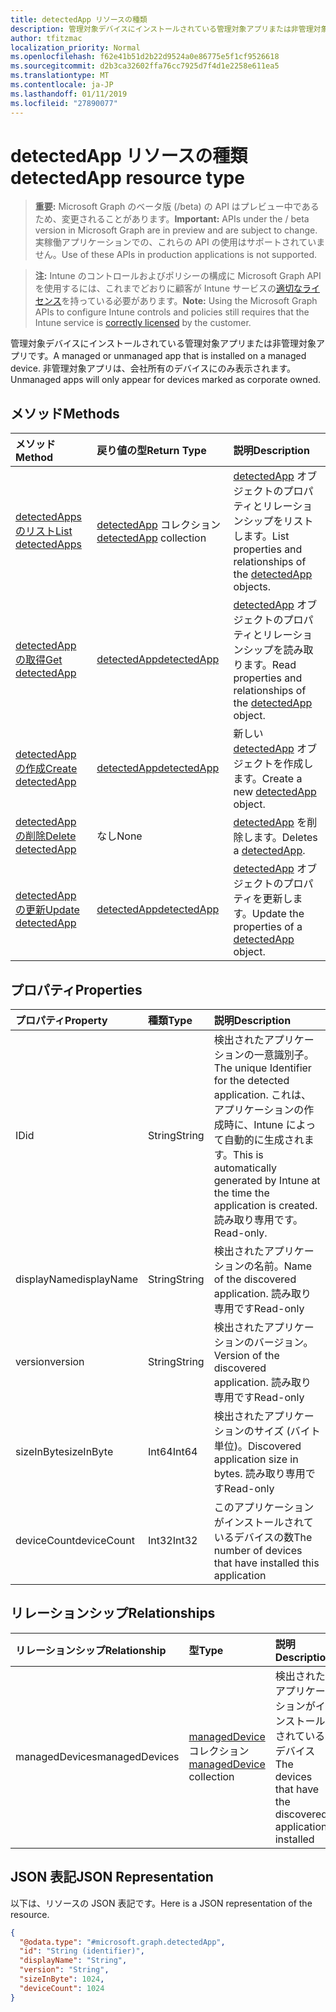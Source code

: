 ```yaml
---
title: detectedApp リソースの種類
description: 管理対象デバイスにインストールされている管理対象アプリまたは非管理対象アプリです。 非管理対象アプリは、会社所有のデバイスにのみ表示されます。
author: tfitzmac
localization_priority: Normal
ms.openlocfilehash: f62e41b51d2b22d9524a0e86775e5f1cf9526618
ms.sourcegitcommit: d2b3ca32602ffa76cc7925d7f4d1e2258e611ea5
ms.translationtype: MT
ms.contentlocale: ja-JP
ms.lasthandoff: 01/11/2019
ms.locfileid: "27890077"
---
```

# <a name="detectedapp-resource-type"></a><span data-ttu-id="41749-104">detectedApp リソースの種類</span><span class="sxs-lookup"><span data-stu-id="41749-104">detectedApp resource type</span></span>

> <span data-ttu-id="41749-105">**重要:** Microsoft Graph のベータ版 (/beta) の API はプレビュー中であるため、変更されることがあります。</span><span class="sxs-lookup"><span data-stu-id="41749-105">**Important:** APIs under the / beta version in Microsoft Graph are in preview and are subject to change.</span></span> <span data-ttu-id="41749-106">実稼働アプリケーションでの、これらの API の使用はサポートされていません。</span><span class="sxs-lookup"><span data-stu-id="41749-106">Use of these APIs in production applications is not supported.</span></span>

> <span data-ttu-id="41749-107">**注:** Intune のコントロールおよびポリシーの構成に Microsoft Graph API を使用するには、これまでどおりに顧客が Intune サービスの[適切なライセンス](https://go.microsoft.com/fwlink/?linkid=839381)を持っている必要があります。</span><span class="sxs-lookup"><span data-stu-id="41749-107">**Note:** Using the Microsoft Graph APIs to configure Intune controls and policies still requires that the Intune service is [correctly licensed](https://go.microsoft.com/fwlink/?linkid=839381) by the customer.</span></span>

<span data-ttu-id="41749-108">管理対象デバイスにインストールされている管理対象アプリまたは非管理対象アプリです。</span><span class="sxs-lookup"><span data-stu-id="41749-108">A managed or unmanaged app that is installed on a managed device.</span></span> <span data-ttu-id="41749-109">非管理対象アプリは、会社所有のデバイスにのみ表示されます。</span><span class="sxs-lookup"><span data-stu-id="41749-109">Unmanaged apps will only appear for devices marked as corporate owned.</span></span>
## <a name="methods"></a><span data-ttu-id="41749-110">メソッド</span><span class="sxs-lookup"><span data-stu-id="41749-110">Methods</span></span>
|<span data-ttu-id="41749-111">メソッド</span><span class="sxs-lookup"><span data-stu-id="41749-111">Method</span></span>|<span data-ttu-id="41749-112">戻り値の型</span><span class="sxs-lookup"><span data-stu-id="41749-112">Return Type</span></span>|<span data-ttu-id="41749-113">説明</span><span class="sxs-lookup"><span data-stu-id="41749-113">Description</span></span>|
|:---|:---|:---|
|[<span data-ttu-id="41749-114">detectedApps のリスト</span><span class="sxs-lookup"><span data-stu-id="41749-114">List detectedApps</span></span>](../api/intune-devices-detectedapp-list.md)|<span data-ttu-id="41749-115">[detectedApp](../resources/intune-devices-detectedapp.md) コレクション</span><span class="sxs-lookup"><span data-stu-id="41749-115">[detectedApp](../resources/intune-devices-detectedapp.md) collection</span></span>|<span data-ttu-id="41749-116">[detectedApp](../resources/intune-devices-detectedapp.md) オブジェクトのプロパティとリレーションシップをリストします。</span><span class="sxs-lookup"><span data-stu-id="41749-116">List properties and relationships of the [detectedApp](../resources/intune-devices-detectedapp.md) objects.</span></span>|
|[<span data-ttu-id="41749-117">detectedApp の取得</span><span class="sxs-lookup"><span data-stu-id="41749-117">Get detectedApp</span></span>](../api/intune-devices-detectedapp-get.md)|[<span data-ttu-id="41749-118">detectedApp</span><span class="sxs-lookup"><span data-stu-id="41749-118">detectedApp</span></span>](../resources/intune-devices-detectedapp.md)|<span data-ttu-id="41749-119">[detectedApp](../resources/intune-devices-detectedapp.md) オブジェクトのプロパティとリレーションシップを読み取ります。</span><span class="sxs-lookup"><span data-stu-id="41749-119">Read properties and relationships of the [detectedApp](../resources/intune-devices-detectedapp.md) object.</span></span>|
|[<span data-ttu-id="41749-120">detectedApp の作成</span><span class="sxs-lookup"><span data-stu-id="41749-120">Create detectedApp</span></span>](../api/intune-devices-detectedapp-create.md)|[<span data-ttu-id="41749-121">detectedApp</span><span class="sxs-lookup"><span data-stu-id="41749-121">detectedApp</span></span>](../resources/intune-devices-detectedapp.md)|<span data-ttu-id="41749-122">新しい [detectedApp](../resources/intune-devices-detectedapp.md) オブジェクトを作成します。</span><span class="sxs-lookup"><span data-stu-id="41749-122">Create a new [detectedApp](../resources/intune-devices-detectedapp.md) object.</span></span>|
|[<span data-ttu-id="41749-123">detectedApp の削除</span><span class="sxs-lookup"><span data-stu-id="41749-123">Delete detectedApp</span></span>](../api/intune-devices-detectedapp-delete.md)|<span data-ttu-id="41749-124">なし</span><span class="sxs-lookup"><span data-stu-id="41749-124">None</span></span>|<span data-ttu-id="41749-125">[detectedApp](../resources/intune-devices-detectedapp.md) を削除します。</span><span class="sxs-lookup"><span data-stu-id="41749-125">Deletes a [detectedApp](../resources/intune-devices-detectedapp.md).</span></span>|
|[<span data-ttu-id="41749-126">detectedApp の更新</span><span class="sxs-lookup"><span data-stu-id="41749-126">Update detectedApp</span></span>](../api/intune-devices-detectedapp-update.md)|[<span data-ttu-id="41749-127">detectedApp</span><span class="sxs-lookup"><span data-stu-id="41749-127">detectedApp</span></span>](../resources/intune-devices-detectedapp.md)|<span data-ttu-id="41749-128">[detectedApp](../resources/intune-devices-detectedapp.md) オブジェクトのプロパティを更新します。</span><span class="sxs-lookup"><span data-stu-id="41749-128">Update the properties of a [detectedApp](../resources/intune-devices-detectedapp.md) object.</span></span>|

## <a name="properties"></a><span data-ttu-id="41749-129">プロパティ</span><span class="sxs-lookup"><span data-stu-id="41749-129">Properties</span></span>
|<span data-ttu-id="41749-130">プロパティ</span><span class="sxs-lookup"><span data-stu-id="41749-130">Property</span></span>|<span data-ttu-id="41749-131">種類</span><span class="sxs-lookup"><span data-stu-id="41749-131">Type</span></span>|<span data-ttu-id="41749-132">説明</span><span class="sxs-lookup"><span data-stu-id="41749-132">Description</span></span>|
|:---|:---|:---|
|<span data-ttu-id="41749-133">ID</span><span class="sxs-lookup"><span data-stu-id="41749-133">id</span></span>|<span data-ttu-id="41749-134">String</span><span class="sxs-lookup"><span data-stu-id="41749-134">String</span></span>|<span data-ttu-id="41749-135">検出されたアプリケーションの一意識別子。</span><span class="sxs-lookup"><span data-stu-id="41749-135">The unique Identifier for the detected application.</span></span> <span data-ttu-id="41749-136">これは、アプリケーションの作成時に、Intune によって自動的に生成されます。</span><span class="sxs-lookup"><span data-stu-id="41749-136">This is automatically generated by Intune at the time the application is created.</span></span> <span data-ttu-id="41749-137">読み取り専用です。</span><span class="sxs-lookup"><span data-stu-id="41749-137">Read-only.</span></span>|
|<span data-ttu-id="41749-138">displayName</span><span class="sxs-lookup"><span data-stu-id="41749-138">displayName</span></span>|<span data-ttu-id="41749-139">String</span><span class="sxs-lookup"><span data-stu-id="41749-139">String</span></span>|<span data-ttu-id="41749-140">検出されたアプリケーションの名前。</span><span class="sxs-lookup"><span data-stu-id="41749-140">Name of the discovered application.</span></span> <span data-ttu-id="41749-141">読み取り専用です</span><span class="sxs-lookup"><span data-stu-id="41749-141">Read-only</span></span>|
|<span data-ttu-id="41749-142">version</span><span class="sxs-lookup"><span data-stu-id="41749-142">version</span></span>|<span data-ttu-id="41749-143">String</span><span class="sxs-lookup"><span data-stu-id="41749-143">String</span></span>|<span data-ttu-id="41749-144">検出されたアプリケーションのバージョン。</span><span class="sxs-lookup"><span data-stu-id="41749-144">Version of the discovered application.</span></span> <span data-ttu-id="41749-145">読み取り専用です</span><span class="sxs-lookup"><span data-stu-id="41749-145">Read-only</span></span>|
|<span data-ttu-id="41749-146">sizeInByte</span><span class="sxs-lookup"><span data-stu-id="41749-146">sizeInByte</span></span>|<span data-ttu-id="41749-147">Int64</span><span class="sxs-lookup"><span data-stu-id="41749-147">Int64</span></span>|<span data-ttu-id="41749-148">検出されたアプリケーションのサイズ (バイト単位)。</span><span class="sxs-lookup"><span data-stu-id="41749-148">Discovered application size in bytes.</span></span> <span data-ttu-id="41749-149">読み取り専用です</span><span class="sxs-lookup"><span data-stu-id="41749-149">Read-only</span></span>|
|<span data-ttu-id="41749-150">deviceCount</span><span class="sxs-lookup"><span data-stu-id="41749-150">deviceCount</span></span>|<span data-ttu-id="41749-151">Int32</span><span class="sxs-lookup"><span data-stu-id="41749-151">Int32</span></span>|<span data-ttu-id="41749-152">このアプリケーションがインストールされているデバイスの数</span><span class="sxs-lookup"><span data-stu-id="41749-152">The number of devices that have installed this application</span></span>|

## <a name="relationships"></a><span data-ttu-id="41749-153">リレーションシップ</span><span class="sxs-lookup"><span data-stu-id="41749-153">Relationships</span></span>
|<span data-ttu-id="41749-154">リレーションシップ</span><span class="sxs-lookup"><span data-stu-id="41749-154">Relationship</span></span>|<span data-ttu-id="41749-155">型</span><span class="sxs-lookup"><span data-stu-id="41749-155">Type</span></span>|<span data-ttu-id="41749-156">説明</span><span class="sxs-lookup"><span data-stu-id="41749-156">Description</span></span>|
|:---|:---|:---|
|<span data-ttu-id="41749-157">managedDevices</span><span class="sxs-lookup"><span data-stu-id="41749-157">managedDevices</span></span>|<span data-ttu-id="41749-158">[managedDevice](../resources/intune-devices-manageddevice.md) コレクション</span><span class="sxs-lookup"><span data-stu-id="41749-158">[managedDevice](../resources/intune-devices-manageddevice.md) collection</span></span>|<span data-ttu-id="41749-159">検出されたアプリケーションがインストールされているデバイス</span><span class="sxs-lookup"><span data-stu-id="41749-159">The devices that have the discovered application installed</span></span>|

## <a name="json-representation"></a><span data-ttu-id="41749-160">JSON 表記</span><span class="sxs-lookup"><span data-stu-id="41749-160">JSON Representation</span></span>
<span data-ttu-id="41749-161">以下は、リソースの JSON 表記です。</span><span class="sxs-lookup"><span data-stu-id="41749-161">Here is a JSON representation of the resource.</span></span>
<!-- {
  "blockType": "resource",
  "keyProperty": "id",
  "@odata.type": "microsoft.graph.detectedApp"
}
-->
``` json
{
  "@odata.type": "#microsoft.graph.detectedApp",
  "id": "String (identifier)",
  "displayName": "String",
  "version": "String",
  "sizeInByte": 1024,
  "deviceCount": 1024
}
```





